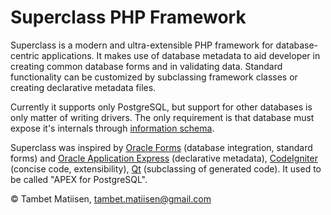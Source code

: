 # Superclass PHP Framework #

Superclass is a modern and ultra-extensible PHP framework for database-centric applications. It makes use of database metadata to aid developer in creating common database forms and in validating data. Standard functionality can be customized by subclassing framework classes or creating declarative metadata files.

Currently it supports only PostgreSQL, but support for other databases is only matter of writing drivers. The only requirement is that database must expose it's internals through [information schema][].

Superclass was inspired by [Oracle Forms][Forms] (database integration, standard forms) and [Oracle Application Express][APEX] (declarative metadata), [CodeIgniter][CI] (concise code, extensibility), [Qt][] (subclassing of generated code). It used to be called "APEX for PostgreSQL".

[information schema]: http://en.wikipedia.org/wiki/Information_schema
[Forms]: http://www.oracle.com/technetwork/developer-tools/forms/index.html
[APEX]: http://www.oracle.com/technetwork/developer-tools/apex/index.html
[CI]: http://ellislab.com/codeigniter
[Qt]: http://qt-project.org/

&copy; Tambet Matiisen, tambet.matiisen@gmail.com

